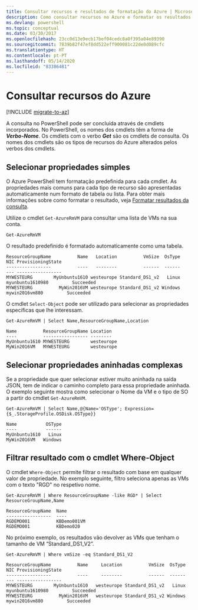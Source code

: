 ```yaml
---
title: Consultar recursos e resultados de formatação do Azure | Microsoft Docs
description: Como consultar recursos no Azure e formatar os resultados.
ms.devlang: powershell
ms.topic: conceptual
ms.date: 03/30/2017
ms.openlocfilehash: 23cc0d13e9ecb17bef04cedc8a0f395a04e89390
ms.sourcegitcommit: 7839b82f47ef8dd522eff900081c22de0d089cfc
ms.translationtype: HT
ms.contentlocale: pt-PT
ms.lasthandoff: 05/14/2020
ms.locfileid: "83386481"
---
```

# <a name="querying-for-azure-resources"></a>Consultar recursos do Azure

[!INCLUDE [migrate-to-az](../includes/migrate-to-az.md)]

A consulta no PowerShell pode ser concluída através de cmdlets incorporados. No PowerShell, os nomes dos cmdlets têm a forma de **_Verbo-Nome_**. Os cmdlets com o verbo **_Get_** são os cmdlets de consulta. Os nomes dos cmdlets são os tipos de recursos do Azure alterados pelos verbos dos cmdlets.

## <a name="selecting-simple-properties"></a>Selecionar propriedades simples

O Azure PowerShell tem formatação predefinida para cada cmdlet. As propriedades mais comuns para cada tipo de recurso são apresentadas automaticamente num formato de tabela ou lista. Para obter mais informações sobre como formatar o resultado, veja [Formatar resultados da consulta](formatting-output.md).

Utilize o cmdlet `Get-AzureRmVM` para consultar uma lista de VMs na sua conta.

```powershell-interactive
Get-AzureRmVM
```

O resultado predefinido é formatado automaticamente como uma tabela.

```output
ResourceGroupName          Name   Location          VmSize  OsType              NIC ProvisioningState
-----------------          ----   --------          ------  ------              --- -----------------
MYWESTEURG        MyUnbuntu1610 westeurope Standard_DS1_v2   Linux myunbuntu1610980         Succeeded
MYWESTEURG          MyWin2016VM westeurope Standard_DS1_v2 Windows   mywin2016vm880         Succeeded
```

O cmdlet `Select-Object` pode ser utilizado para selecionar as propriedades específicas que lhe interessam.

```powershell-interactive
Get-AzureRmVM | Select Name,ResourceGroupName,Location
```

```output
Name          ResourceGroupName Location
----          ----------------- --------
MyUnbuntu1610 MYWESTEURG        westeurope
MyWin2016VM   MYWESTEURG        westeurope
```

## <a name="selecting-complex-nested-properties"></a>Selecionar propriedades aninhadas complexas

Se a propriedade que quer selecionar estiver muito aninhada na saída JSON, tem de indicar o caminho completo para essa propriedade aninhada. O exemplo seguinte mostra como selecionar o Nome da VM e o tipo de SO a partir do cmdlet `Get-AzureRmVM`.

```powershell-interactive
Get-AzureRmVM | Select Name,@{Name='OSType'; Expression={$_.StorageProfile.OSDisk.OSType}}
```

```output
Name           OSType
----           ------
MyUnbuntu1610   Linux
MyWin2016VM   Windows
```

## <a name="filter-result-using-the-where-object-cmdlet"></a>Filtrar resultado com o cmdlet Where-Object

O cmdlet `Where-Object` permite filtrar o resultado com base em qualquer valor de propriedade. No exemplo seguinte, filtro seleciona apenas as VMs com o texto "RGD" no respetivo nome.

```powershell-interactive
Get-AzureRmVM | Where ResourceGroupName -like RGD* | Select ResourceGroupName,Name
```

```output
ResourceGroupName  Name
-----------------  ----
RGDEMO001          KBDemo001VM
RGDEMO001          KBDemo020
```

No próximo exemplo, os resultados vão devolver as VMs que tenham o tamanho de VM “Standard_DS1_V2”.

```powershell-interactive
Get-AzureRmVM | Where vmSize -eq Standard_DS1_V2
```

```output
ResourceGroupName          Name     Location          VmSize  OsType              NIC ProvisioningState
-----------------          ----     --------          ------  ------              --- -----------------
MYWESTEURG        MyUnbuntu1610   westeurope Standard_DS1_v2   Linux myunbuntu1610980         Succeeded
MYWESTEURG          MyWin2016VM   westeurope Standard_DS1_v2 Windows   mywin2016vm880         Succeeded
```
